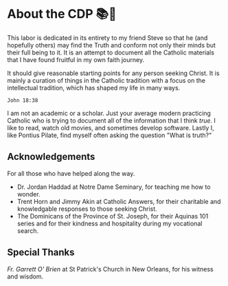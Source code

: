 # About the CDP 📚🍯

This labor is dedicated in its entirety to my friend Steve so that he (and hopefully others)
may find the Truth and conform not only their minds but their full being to it.
It is an attempt to document all the Catholic materials that I have found fruitful in my own faith journey. 

It should give reasonable starting points for any person seeking Christ.
It is mainly a curation of things in the Catholic tradition with a focus on 
the intellectual tradition, which has shaped my life in many ways.

```{margin}
John 18:38
```
I am not an academic or a scholar. Just your average modern practicing Catholic who is trying to
document all of the information that I think *true*. I like to read,
watch old movies, and sometimes develop software. Lastly I, like Pontius Pilate, find myself often asking 
the question "What is truth?"

## Acknowledgements
For all those who have helped along the way.

* Dr. Jordan Haddad at Notre Dame Seminary, for teaching me how to wonder.
* Trent Horn and Jimmy Akin at Catholic Answers, for their charitable and knowledgable responses to those seeking Christ.
* The Dominicans of the Province of St. Joseph, for their Aquinas 101 series and for their kindness and hospitality during my vocational search.

## Special Thanks
*Fr. Garrett O' Brien* at St Patrick's Church in New Orleans, for his witness and wisdom.
